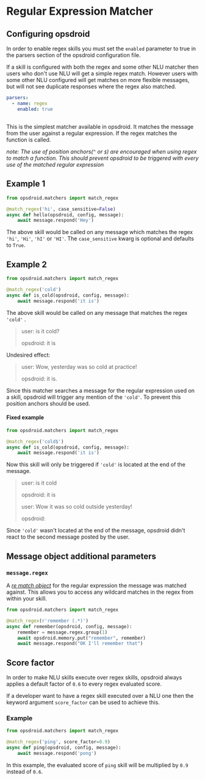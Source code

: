 # Regular Expression Matcher

## Configuring opsdroid

In order to enable regex skills you must set the `enabled` parameter to true in the parsers section of the opsdroid configuration file.

If a skill is configured with both the regex and some other NLU matcher then users who don't use NLU will get a simple regex match. However users with some other NLU configured will get matches on more flexible messages, but will not see duplicate responses where the regex also matched.

```yaml
parsers:
  - name: regex
    enabled: true
```

##

This is the simplest matcher available in opsdroid. It matches the message from the user against a regular expression. If the regex matches the function is called.

_note: The use of position anchors(`^` or `$`) are encouraged when using regex to match a function. This should prevent opsdroid to be triggered with every use of the matched regular expression_

## Example 1

```python
from opsdroid.matchers import match_regex

@match_regex('hi', case_sensitive=False)
async def hello(opsdroid, config, message):
    await message.respond('Hey')
```

The above skill would be called on any message which matches the regex `'hi'`, `'Hi'`, `'hI'` or `'HI'`. The `case_sensitive` kwarg is optional and defaults to `True`. 


## Example 2

```python
from opsdroid.matchers import match_regex

@match_regex('cold')
async def is_cold(opsdroid, config, message):
    await message.respond('it is')
```

The above skill would be called on any message that matches the regex `'cold'` . 

> user: is it cold?
>
> opsdroid: it is

Undesired effect: 

> user:  Wow, yesterday was so cold at practice!
>
> opsdroid: it is.

Since this matcher searches a message for the regular expression used on a skill, opsdroid will trigger any mention of the `'cold'`. To prevent this position anchors should be used.

#### Fixed example
```python
from opsdroid.matchers import match_regex

@match_regex('cold$')
async def is_cold(opsdroid, config, message):
    await message.respond('it is')
```

Now this skill will only be triggered if `'cold'` is located at the end of the message.

> user: is it cold
>
> opsdroid: it is
>
> user: Wow it was so cold outside yesterday!
>
> opsdroid: 

Since `'cold'` wasn't located at the end of the message, opsdroid didn't react to the second message posted by the user.

## Message object additional parameters

### `message.regex`

A _[re match object](https://docs.python.org/3/library/re.html#re.MatchObject)_ for the regular expression the message was matched against. This allows you to access any wildcard matches in the regex from within your skill.

```python
from opsdroid.matchers import match_regex

@match_regex(r'remember (.*)')
async def remember(opsdroid, config, message):
    remember = message.regex.group(1)
    await opsdroid.memory.put("remember", remember)
    await message.respond("OK I'll remember that")
```

## Score factor

In order to make NLU skills execute over regex skills, opsdroid always applies a default factor of `0.6` to every regex evaluated score.

If a developer want to have a regex skill executed over a NLU one then the keyword argument `score_factor` can be used to achieve this.


### Example 

```python
from opsdroid.matchers import match_regex

@match_regex('ping', score_factor=0.9)
async def ping(opsdroid, config, message):
    await message.respond('pong')
```

In this example, the evaluated score of `ping` skill will be multiplied by `0.9` instead of `0.6`.
